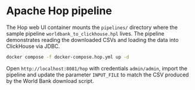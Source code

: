 # Apache Hop pipeline

The Hop web UI container mounts the `pipelines/` directory where the sample pipeline
`worldbank_to_clickhouse.hpl` lives.  The pipeline demonstrates reading the downloaded CSVs
and loading the data into ClickHouse via JDBC.

```bash
docker compose -f docker-compose.hop.yml up -d
```

Open `http://localhost:8081/hop` with credentials `admin/admin`, import the pipeline and update
the parameter `INPUT_FILE` to match the CSV produced by the World Bank download script.
